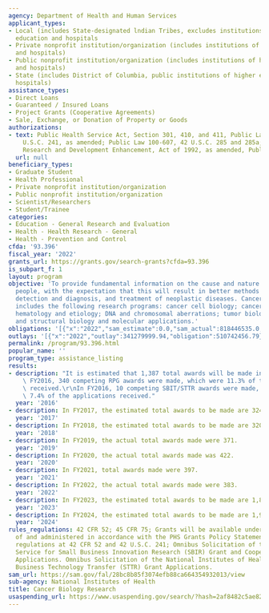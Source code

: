 ```yaml
---
agency: Department of Health and Human Services
applicant_types:
- Local (includes State-designated lndian Tribes, excludes institutions of higher
  education and hospitals
- Private nonprofit institution/organization (includes institutions of higher education
  and hospitals)
- Public nonprofit institution/organization (includes institutions of higher education
  and hospitals)
- State (includes District of Columbia, public institutions of higher education and
  hospitals)
assistance_types:
- Direct Loans
- Guaranteed / Insured Loans
- Project Grants (Cooperative Agreements)
- Sale, Exchange, or Donation of Property or Goods
authorizations:
- text: Public Health Service Act, Section 301, 410, and 411, Public Law 78-410, 42
    U.S.C. 241, as amended; Public Law 100-607, 42 U.S.C. 285 and 285a; Small Business
    Research and Development Enhancement, Act of 1992, as amended, Public Law 102-564.
  url: null
beneficiary_types:
- Graduate Student
- Health Professional
- Private nonprofit institution/organization
- Public nonprofit institution/organization
- Scientist/Researchers
- Student/Trainee
categories:
- Education - General Research and Evaluation
- Health - Health Research - General
- Health - Prevention and Control
cfda: '93.396'
fiscal_year: '2022'
grants_url: https://grants.gov/search-grants?cfda=93.396
is_subpart_f: 1
layout: program
objective: 'To provide fundamental information on the cause and nature of cancer in
  people, with the expectation that this will result in better methods of prevention,
  detection and diagnosis, and treatment of neoplastic diseases. Cancer Biology Research
  includes the following research programs: cancer cell biology; cancer immunology,
  hematology and etiology; DNA and chromosomal aberrations; tumor biology and metastasis;
  and structural biology and molecular applications.'
obligations: '[{"x":"2022","sam_estimate":0.0,"sam_actual":818446535.0,"usa_spending_actual":837970025.24},{"x":"2023","sam_estimate":902587062.0,"sam_actual":0.0,"usa_spending_actual":878291087.32},{"x":"2024","sam_estimate":947554213.0,"sam_actual":0.0,"usa_spending_actual":872632541.59}]'
outlays: '[{"x":"2022","outlay":341279999.94,"obligation":510742456.79},{"x":"2023","outlay":172763569.27,"obligation":331793069.5},{"x":"2024","outlay":36380035.05,"obligation":152540073.0}]'
permalink: /program/93.396.html
popular_name: ''
program_type: assistance_listing
results:
- description: "It is estimated that 1,387 total awards will be made in FY2016. In\
    \ FY2016, 340 competing RPG awards were made, which were 11.3% of the applications\
    \ received.\r\nIn FY2016, 10 competing SBIT/STTR awards were made, which were\
    \ 7.4% of the applications received."
  year: '2016'
- description: In FY2017, the estimated total awards to be made are 324.
  year: '2017'
- description: In FY2018, the estimated total awards to be made are 320.
  year: '2018'
- description: In FY2019, the actual total awards made were 371.
  year: '2019'
- description: In FY2020, the actual total awards made was 422.
  year: '2020'
- description: In FY2021, total awards made were 397.
  year: '2021'
- description: In FY2022, the actual total awards made were 383.
  year: '2022'
- description: In FY2023, the estimated total awards to be made are 1,833.
  year: '2023'
- description: In FY2024, the estimated total awards to be made are 1,959.
  year: '2024'
rules_regulations: 42 CFR 52; 45 CFR 75; Grants will be available under the authority
  of and administered in accordance with the PHS Grants Policy Statement and Federal
  regulations at 42 CFR 52 and 42 U.S.C. 241; Omnibus Solicitation of the Public Health
  Service for Small Business Innovation Research (SBIR) Grant and Cooperative Agreement
  Applications. Omnibus Solicitation of the National Institutes of Health for Small
  Business Technology Transfer (STTR) Grant Applications.
sam_url: https://sam.gov/fal/28bc8b85f3074efb88ca664354932013/view
sub-agency: National Institutes of Health
title: Cancer Biology Research
usaspending_url: https://www.usaspending.gov/search/?hash=2af8482c5ae8222f4aad3c3c9148c604
---
```

